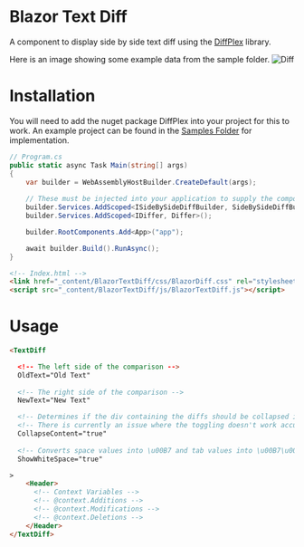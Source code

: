 # Blazor Text Diff
A component to display side by side text diff using the [DiffPlex](https://github.com/mmanela/diffplex) library.

Here is an image showing some example data from the sample folder.
![Diff](https://i.imgur.com/nfo1OzH.png)

# Installation
You will need to add the nuget package DiffPlex into your project for this to work. An example project can be found in the [Samples Folder](https://github.com/lzinga/BlazorTextDiff/tree/master/samples/BlazorTextDiff.Web) for implementation.

```csharp
// Program.cs
public static async Task Main(string[] args)
{
    var builder = WebAssemblyHostBuilder.CreateDefault(args);
    
    // These must be injected into your application to supply the component with its diff checking.
    builder.Services.AddScoped<ISideBySideDiffBuilder, SideBySideDiffBuilder>();
    builder.Services.AddScoped<IDiffer, Differ>();

    builder.RootComponents.Add<App>("app");

    await builder.Build().RunAsync();
}
```

```html
<!-- Index.html -->
<link href="_content/BlazorTextDiff/css/BlazorDiff.css" rel="stylesheet" />
<script src="_content/BlazorTextDiff/js/BlazorTextDiff.js"></script>
```


# Usage
```html
<TextDiff

  <!-- The left side of the comparison -->
  OldText="Old Text"
  
  <!-- The right side of the comparison -->
  NewText="New Text"

  <!-- Determines if the div containing the diffs should be collapsed if there is a lot of data. -->
  <!-- There is currently an issue where the toggling doesn't work accurately with the js interop. -->
  CollapseContent="true"
  
  <!-- Converts space values into \u00B7 and tab values into \u00B7\u00B7 -->
  ShowWhiteSpace="true"

>
    <Header>
      <!-- Context Variables -->
      <!-- @context.Additions -->
      <!-- @context.Modifications -->
      <!-- @context.Deletions -->
    </Header>
</TextDiff>
```
